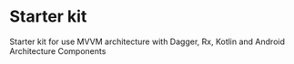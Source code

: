 # Starter kit
Starter kit for use MVVM architecture with Dagger, Rx, Kotlin and Android Architecture Components
